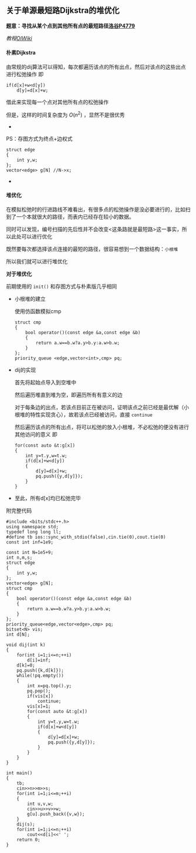 ## 关于单源最短路Dijkstra的堆优化

**题意：寻找从某个点到其他所有点的最短路径[洛谷P4779](https://www.luogu.com.cn/problem/P4779)**

*教程[OIWiki](https://oi-wiki.org/graph/shortest-path/#dijkstra-%E7%AE%97%E6%B3%95)*

#### 朴素Dijkstra

由常规的dij算法可以得知，每次都遍历该点的所有出点，然后对该点的这些出点进行松弛操作
即

~~~
if(d[x]+w<d[y])
    d[y]=d[x]+w;
~~~

借此来实现每一个点对其他所有点的松弛操作

但是，这样的时间复杂度为 $O(n^2)$ ，显然不是很优秀

*
PS：存图方式为终点+边权式
~~~
struct edge
{
    int y,w;
};
vector<edge> g[N] //N->x;
~~~
*

#### 堆优化

在模拟松弛时的行进路线不难看出，有很多点的松弛操作是没必要进行的，比如扫到了一个本就很大的路径，而表内已经存在较小的数据。

同时可以发现，编号扫描的先后性并不会改变<这条路就是最短路>这一事实，所以此处可以进行优化

既然要每次都选择该点连接的最短的路径，很容易想到一个数据结构：`小根堆`

所以我们就可以进行堆优化

**对于堆优化**

前期使用的 `init()` 和存图方式与朴素版几乎相同

* 小根堆的建立

    使用仿函数模拟cmp
    
    ~~~
    struct cmp
    {
        bool operator()(const edge &a,const edge &b)
        {
            return a.w==b.w?a.y>b.y:a.w>b.w;
        }
    };
    priority_queue <edge,vector<int>,cmp> pq;
    ~~~
    
* dij的实现

    首先将起始点导入到空堆中
    
    然后遍历堆直到堆为空，即遍历所有有意义的边
    
    对于每条边的出点，若该点目前正在被访问，证明该点之前已经是最优解（小根堆的特性实现贪心），故若该点已经被访问，直接 `continue` 
    
    然后遍历该点的所有出点，将可以松弛的放入小根堆，不必松弛的便没有进行其他访问的意义
    即
    ~~~
    for(const auto &t:g[x])
    {
        int y=t.y,w=t.w;
        if(d[x]+w<d[y])
        {
            d[y]=d[x]+w;
            pq.push({y,d[y]});
        }
    }
    ~~~
    
* 至此，所有d[x]均已松弛完毕

附完整代码

~~~
#include <bits/stdc++.h>
using namespace std;
typedef long long ll;
#define tb ios::sync_with_stdio(false),cin.tie(0),cout.tie(0)
const int inf=1e9;

const int N=1e5+9;
int n,m,s;
struct edge
{
    int y,w;
};
vector<edge> g[N];
struct cmp
{
    bool operator()(const edge &a,const edge &b)
    {
        return a.w==b.w?a.y>b.y:a.w>b.w;
    }
};
priority_queue<edge,vector<edge>,cmp> pq;
bitset<N> vis;
int d[N];

void dij(int k)
{
    for(int i=1;i<=n;++i)
        d[i]=inf;
    d[k]=0;
    pq.push({k,d[k]});
    while(!pq.empty())
    {
        int x=pq.top().y;
        pq.pop();
        if(vis[x])
            continue;
        vis[x]=1;
        for(const auto &t:g[x])
        {
            int y=t.y,w=t.w;
            if(d[x]+w<d[y])
            {
                d[y]=d[x]+w;
                pq.push({y,d[y]});
            }
        }
    }
}

int main()
{
    tb;
    cin>>n>>m>>s;
    for(int i=1;i<=m;++i)
    {
        int u,v,w;
        cin>>u>>v>>w;
        g[u].push_back({v,w});
    }
    dij(s);
    for(int i=1;i<=n;++i)
        cout<<d[i]<<' ';
    return 0;
}
~~~
